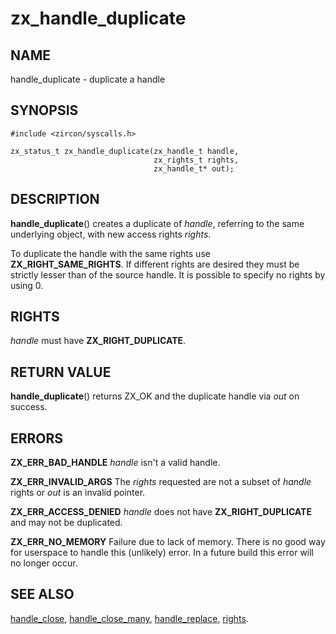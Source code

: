 # zx_handle_duplicate

## NAME

<!-- Updated by update-docs-from-abigen, do not edit. -->

handle_duplicate - duplicate a handle

## SYNOPSIS

<!-- Updated by update-docs-from-abigen, do not edit. -->

```
#include <zircon/syscalls.h>

zx_status_t zx_handle_duplicate(zx_handle_t handle,
                                zx_rights_t rights,
                                zx_handle_t* out);
```

## DESCRIPTION

**handle_duplicate**() creates a duplicate of *handle*, referring
to the same underlying object, with new access rights *rights*.

To duplicate the handle with the same rights use **ZX_RIGHT_SAME_RIGHTS**. If different
rights are desired they must be strictly lesser than of the source handle. It is possible
to specify no rights by using 0.

## RIGHTS

<!-- Updated by update-docs-from-abigen, do not edit. -->

*handle* must have **ZX_RIGHT_DUPLICATE**.

## RETURN VALUE

**handle_duplicate**() returns ZX_OK and the duplicate handle via *out* on success.

## ERRORS

**ZX_ERR_BAD_HANDLE**  *handle* isn't a valid handle.

**ZX_ERR_INVALID_ARGS**  The *rights* requested are not a subset of *handle* rights or
*out* is an invalid pointer.

**ZX_ERR_ACCESS_DENIED**  *handle* does not have **ZX_RIGHT_DUPLICATE** and may not be duplicated.

**ZX_ERR_NO_MEMORY**  Failure due to lack of memory.
There is no good way for userspace to handle this (unlikely) error.
In a future build this error will no longer occur.

## SEE ALSO

[handle_close](handle_close.md),
[handle_close_many](handle_close_many.md),
[handle_replace](handle_replace.md),
[rights](../rights.md).
